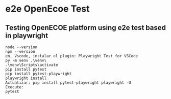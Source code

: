 # e2e OpenEcoe Test
## Testing OpenECOE platform using e2e test based in playwright

```
node --version
npm --version
en, Vscode, instalar el plugin: Playwright Test for VSCode
py -m venv .\venv\ 
.\venv\Scripts\activate
pip install pytest
pip install pytest-playwright
playwright install
Actualizar: pip install pytest-playwright playwright -U
Execute:
pytest 
```

